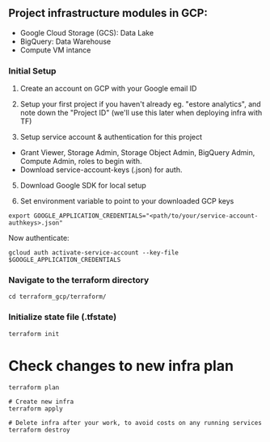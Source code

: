 ## Project infrastructure modules in GCP:

- Google Cloud Storage (GCS): Data Lake
- BigQuery: Data Warehouse
- Compute VM intance

### Initial Setup

1. Create an account on GCP with your Google email ID

2. Setup your first project if you haven't already
   eg. "estore analytics", and note down the "Project ID" (we'll use this later when deploying infra with TF)

3. Setup service account & authentication for this project

- Grant Viewer, Storage Admin, Storage Object Admin, BigQuery Admin, Compute Admin, roles to begin with.
- Download service-account-keys (.json) for auth.

5. Download Google SDK for local setup

6. Set environment variable to point to your downloaded GCP keys

```shell
export GOOGLE_APPLICATION_CREDENTIALS="<path/to/your/service-account-authkeys>.json"
```

Now authenticate:

```
gcloud auth activate-service-account --key-file $GOOGLE_APPLICATION_CREDENTIALS
```

### Navigate to the terraform directory

```shell
cd terraform_gcp/terraform/
```

### Initialize state file (.tfstate)

```shell
terraform init
```

# Check changes to new infra plan

```shell
terraform plan
```

```shell
# Create new infra
terraform apply
```

```shell
# Delete infra after your work, to avoid costs on any running services
terraform destroy
```
